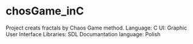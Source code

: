 # chosGame_inC
Project creats fractals by Chaos Game method.
Language: C
UI: Graphic User Interface
Libraries: SDL
Documantation language: Polish